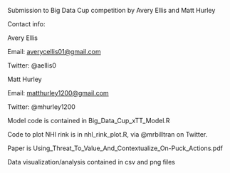 Submission to Big Data Cup competition by Avery Ellis and Matt Hurley


Contact info:

Avery Ellis

Email: averycellis01@gmail.com

Twitter: @aellis0

Matt Hurley

Email: matthurley1200@gmail.com

Twitter: @mhurley1200


Model code is contained in Big_Data_Cup_xTT_Model.R

Code to plot NHl rink is in nhl_rink_plot.R, via @mrbilltran on Twitter.

Paper is Using_Threat_To_Value_And_Contextualize_On-Puck_Actions.pdf

Data visualization/analysis contained in csv and png files

